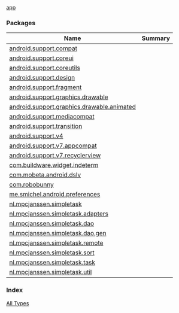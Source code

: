 [app](.)

### Packages

| Name | Summary |
|---|---|
| [android.support.compat](android.support.compat/index.md) |  |
| [android.support.coreui](android.support.coreui/index.md) |  |
| [android.support.coreutils](android.support.coreutils/index.md) |  |
| [android.support.design](android.support.design/index.md) |  |
| [android.support.fragment](android.support.fragment/index.md) |  |
| [android.support.graphics.drawable](android.support.graphics.drawable/index.md) |  |
| [android.support.graphics.drawable.animated](android.support.graphics.drawable.animated/index.md) |  |
| [android.support.mediacompat](android.support.mediacompat/index.md) |  |
| [android.support.transition](android.support.transition/index.md) |  |
| [android.support.v4](android.support.v4/index.md) |  |
| [android.support.v7.appcompat](android.support.v7.appcompat/index.md) |  |
| [android.support.v7.recyclerview](android.support.v7.recyclerview/index.md) |  |
| [com.buildware.widget.indeterm](com.buildware.widget.indeterm/index.md) |  |
| [com.mobeta.android.dslv](com.mobeta.android.dslv/index.md) |  |
| [com.robobunny](com.robobunny/index.md) |  |
| [me.smichel.android.preferences](me.smichel.android.preferences/index.md) |  |
| [nl.mpcjanssen.simpletask](nl.mpcjanssen.simpletask/index.md) |  |
| [nl.mpcjanssen.simpletask.adapters](nl.mpcjanssen.simpletask.adapters/index.md) |  |
| [nl.mpcjanssen.simpletask.dao](nl.mpcjanssen.simpletask.dao/index.md) |  |
| [nl.mpcjanssen.simpletask.dao.gen](nl.mpcjanssen.simpletask.dao.gen/index.md) |  |
| [nl.mpcjanssen.simpletask.remote](nl.mpcjanssen.simpletask.remote/index.md) |  |
| [nl.mpcjanssen.simpletask.sort](nl.mpcjanssen.simpletask.sort/index.md) |  |
| [nl.mpcjanssen.simpletask.task](nl.mpcjanssen.simpletask.task/index.md) |  |
| [nl.mpcjanssen.simpletask.util](nl.mpcjanssen.simpletask.util/index.md) |  |

### Index

[All Types](alltypes/index.md)